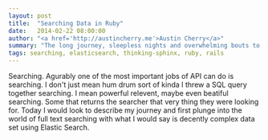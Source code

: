 ```yaml
---
layout: post
title:  "Searching Data in Ruby"
date:   2014-02-22 08:00:00
author: "<a href='http://austincherry.me'>Austin Cherry</a>"
summary: "The long journey, sleepless nights and overwhelming bouts to learn the beauty of full text searching."
tags: searching, elasticsearch, thinking-sphinx, ruby, rails
---
```


Searching. Agurably one of the most important jobs of API can do is searching. I don't just mean hum drum sort of kinda I threw a SQL query together searching. I mean powerful relevent, maybe even beatiful searching. Some that returns the searcher that very thing they were looking for. Today I would look to describe my journey and first plunge into the world of full text searching with what I would say is decently complex data set using Elastic Search.